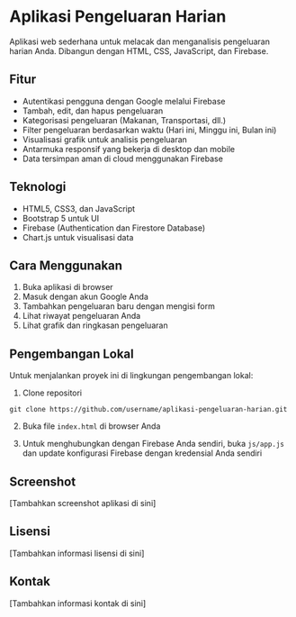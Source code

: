 # Aplikasi Pengeluaran Harian

Aplikasi web sederhana untuk melacak dan menganalisis pengeluaran harian Anda. Dibangun dengan HTML, CSS, JavaScript, dan Firebase.

## Fitur

- Autentikasi pengguna dengan Google melalui Firebase
- Tambah, edit, dan hapus pengeluaran
- Kategorisasi pengeluaran (Makanan, Transportasi, dll.)
- Filter pengeluaran berdasarkan waktu (Hari ini, Minggu ini, Bulan ini)
- Visualisasi grafik untuk analisis pengeluaran
- Antarmuka responsif yang bekerja di desktop dan mobile
- Data tersimpan aman di cloud menggunakan Firebase

## Teknologi

- HTML5, CSS3, dan JavaScript
- Bootstrap 5 untuk UI
- Firebase (Authentication dan Firestore Database)
- Chart.js untuk visualisasi data

## Cara Menggunakan

1. Buka aplikasi di browser
2. Masuk dengan akun Google Anda
3. Tambahkan pengeluaran baru dengan mengisi form
4. Lihat riwayat pengeluaran Anda
5. Lihat grafik dan ringkasan pengeluaran

## Pengembangan Lokal

Untuk menjalankan proyek ini di lingkungan pengembangan lokal:

1. Clone repositori
```
git clone https://github.com/username/aplikasi-pengeluaran-harian.git
```

2. Buka file `index.html` di browser Anda

3. Untuk menghubungkan dengan Firebase Anda sendiri, buka `js/app.js` dan update konfigurasi Firebase dengan kredensial Anda sendiri

## Screenshot

[Tambahkan screenshot aplikasi di sini]

## Lisensi

[Tambahkan informasi lisensi di sini]

## Kontak

[Tambahkan informasi kontak di sini]
